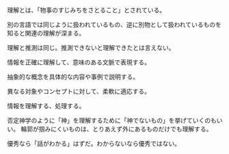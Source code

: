 理解とは、「物事のすじみちをさとること」とされている。

別の言語では同じように扱われているもの、逆に別物として扱われているものを知ると関連の理解が深まる。

理解と推測は同じ。推測できないと理解できたとは言えない。

情報を正確に理解して、意味のある文脈で表現する。

抽象的な概念を具体的な内容や事例で説明する。

異なる対象やコンセプトに対して、柔軟に適応する。

情報を理解する、処理する。

否定神学のように「神」を理解するために「神でないもの」を挙げていくのもいい。
輪郭が掴みにくいものは、とりあえず外にあるものだけでも理解する。

優秀なら「話がわかる」はずだ。わからないなら優秀ではない。
